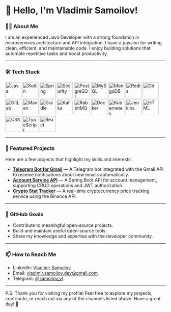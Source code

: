# 👋 Hello, I'm Vladimir Samoilov!

### 🧑‍💻 About Me
I am an experienced Java Developer with a strong foundation in microservices architecture and API integration. I have a passion for writing clean, efficient, and maintainable code. I enjoy building solutions that automate repetitive tasks and boost productivity.

---

### 🛠 Tech Stack

<p align="left">
  <!-- Programming languages -->
  <img src="https://cdn.jsdelivr.net/gh/devicons/devicon/icons/java/java-original.svg" alt="Java" width="50" height="50"/>
  <img src="https://cdn.jsdelivr.net/gh/devicons/devicon/icons/kotlin/kotlin-original.svg" alt="Kotlin" width="50" height="50"/>

  <!-- Spring Framework -->
  <img src="https://cdn.jsdelivr.net/gh/devicons/devicon/icons/spring/spring-original.svg" alt="Spring" width="50" height="50"/>
  
  <!-- Security -->
  <img src="https://img.icons8.com/color/48/000000/security-checked.png" alt="Security" width="50" height="50"/>

  <!-- Databases -->
  <img src="https://cdn.jsdelivr.net/gh/devicons/devicon/icons/postgresql/postgresql-original.svg" alt="PostgreSQL" width="50" height="50"/>
  <img src="https://cdn.jsdelivr.net/gh/devicons/devicon/icons/mysql/mysql-original.svg" alt="MySQL" width="50" height="50"/>
  <img src="https://cdn.jsdelivr.net/gh/devicons/devicon/icons/mongodb/mongodb-original.svg" alt="MongoDB" width="50" height="50"/>
  <img src="https://cdn.jsdelivr.net/gh/devicons/devicon/icons/redis/redis-original.svg" alt="Redis" width="50" height="50"/>

  <!-- Version Control -->
  <img src="https://cdn.jsdelivr.net/gh/devicons/devicon/icons/git/git-original.svg" alt="Git" width="50" height="50"/>
  <img src="https://cdn.jsdelivr.net/gh/devicons/devicon/icons/gitlab/gitlab-original.svg" alt="GitLab" width="50" height="50"/>

  <!-- Build Tools -->
  <img src="https://cdn.jsdelivr.net/gh/devicons/devicon/icons/apache/apache-original.svg" alt="Maven" width="50" height="50"/>
  <img src="https://www.vectorlogo.zone/logos/gradle/gradle-icon.svg" alt="Gradle" width="50" height="50"/>

  <!-- Messaging -->
  <img src="https://www.vectorlogo.zone/logos/apache_kafka/apache_kafka-icon.svg" alt="Kafka" width="50" height="50" style="background-color: white; border-radius: 5px;"/>
  <img src="https://www.vectorlogo.zone/logos/rabbitmq/rabbitmq-icon.svg" alt="RabbitMQ" width="50" height="50"/>

  <!-- DevOps & Deployment -->
  <img src="https://cdn.jsdelivr.net/gh/devicons/devicon/icons/docker/docker-original.svg" alt="Docker" width="50" height="50"/>
  <img src="https://cdn.jsdelivr.net/gh/devicons/devicon/icons/kubernetes/kubernetes-plain.svg" alt="Kubernetes" width="50" height="50"/>
  <img src="https://cdn.jsdelivr.net/gh/devicons/devicon/icons/jenkins/jenkins-original.svg" alt="Jenkins" width="50" height="50"/>
  
  <!-- Frontend -->
  <img src="https://cdn.jsdelivr.net/gh/devicons/devicon/icons/html5/html5-original.svg" alt="HTML" width="50" height="50"/>
  <img src="https://cdn.jsdelivr.net/gh/devicons/devicon/icons/css3/css3-original.svg" alt="CSS" width="50" height="50"/>
  <img src="https://cdn.jsdelivr.net/gh/devicons/devicon/icons/typescript/typescript-original.svg" alt="TypeScript" width="50" height="50"/>
  <img src="https://cdn.jsdelivr.net/gh/devicons/devicon/icons/react/react-original.svg" alt="React" width="50" height="50"/>
</p>

---

### 🌟 Featured Projects
Here are a few projects that highlight my skills and interests:

- [**Telegram Bot for Gmail**](https://github.com/SamoilovDev/telegram-bot-for-gmail) — A Telegram bot integrated with the Gmail API to receive notifications about new emails automatically.
- [**Account Service API**](https://github.com/SamoilovDev/account-service-api) — A Spring Boot API for account management, supporting CRUD operations and JWT authorization.
- [**Crypto Stat Tracker**](https://github.com/SamoilovDev/crypto-stat-tracker) — A real-time cryptocurrency price tracking service using the Binance API.

---

### 🚀 GitHub Goals
- Contribute to meaningful open-source projects.
- Build and maintain useful open-source tools.
- Share my knowledge and expertise with the developer community.

---

### 📫 How to Reach Me
- LinkedIn: [Vladimir Samoilov](https://www.linkedin.com/in/samoilov-dev)
- Email: vladimir.samoilov.dev@gmail.com
- Telegram: [@samoilov_vl](https://t.me/samoilov_vl)

---

P.S. Thank you for visiting my profile! Feel free to explore my projects, contribute, or reach out via any of the channels listed above. Have a great day! 🚀
